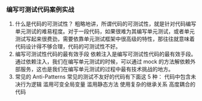 ### 编写可测试代码案例实战

1. 什么是代码的可测试性？
粗略地讲，所谓代码的可测试性，就是针对代码编写单元测试的难易程度。对于一段代码，如果很难为其编写单元测试，或者单元测试写起来很费劲，需要依靠单元测试框架中很高级的特性，那往往就意味着代码设计得不够合理，代码的可测试性不好。
2. 编写可测试性代码的最有效手段
依赖注入是编写可测试性代码的最有效手段。通过依赖注入，我们在编写单元测试的时候，可以通过 mock 的方法解依赖外部服务，这也是我们在编写单元测试的过程中最有技术挑战的地方。
3. 常见的 Anti-Patterns
常见的测试不友好的代码有下面这 5 种：
代码中包含未决行为逻辑
滥用可变全局变量
滥用静态方法
使用复杂的继承关系
高度耦合的代码